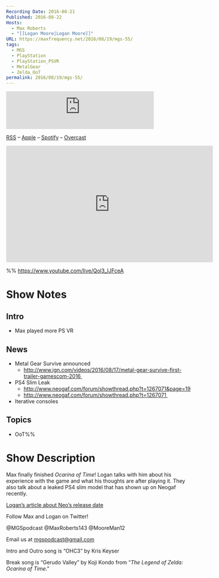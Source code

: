 ```yaml
---
Recording Date: 2016-08-21
Published: 2016-08-22
Hosts:
  - Max Roberts
  - "[[Logan Moore|Logan Moore]]"
URL: https://maxfrequency.net/2016/08/19/mgs-55/
tags:
  - MGS
  - PlayStation
  - PlayStation_PSVR
  - MetalGear
  - Zelda_OoT
permalink: 2016/08/19/mgs-55/
---
```

<iframe src="https://podcasters.spotify.com/pod/show/millennialgamingspeak/embed/episodes/Episode-55-Ocarina-of-Time-in-Hindsight-e1adhua/a-a6ts43q" height="102px" width="400px" frameborder="0" scrolling="no"></iframe>

[RSS](https://anchor.fm/s/74aa3858/podcast/rss) – [Apple](https://podcasts.apple.com/us/podcast/episode-3-gdc-wrap-up/id1000915981?i=1000542222515) – [Spotify](https://open.spotify.com/episode/7wePXT4Bt22LWifVLx3n8y) – [Overcast](https://overcast.fm/+EtIgeWxEU)

<div class=iframe-container>
<iframe width="560" height="315" src="https://www.youtube-nocookie.com/embed/Qol3_IJFceA?si=pmzuF5AqTduO2ILL" title="YouTube video player" frameborder="0" allow="accelerometer; autoplay; clipboard-write; encrypted-media; gyroscope; picture-in-picture; web-share" allowfullscreen></iframe>
</div>

%%
https://www.youtube.com/live/Qol3_IJFceA

# Show Notes

## Intro

- Max played more PS VR
## News

- Metal Gear Survive announced
	- http://www.ign.com/videos/2016/08/17/metal-gear-survive-first-trailer-gamescom-2016 
- PS4 Slim Leak
	- http://www.neogaf.com/forum/showthread.php?t=1267071&page=19
	- http://www.neogaf.com/forum/showthread.php?t=1267071 
- Iterative consoles
## Topics

- OoT%%
# Show Description

Max finally finished *Ocarina of Time*! Logan talks with him about his experience with the game and what his thoughts are after playing it. They also talk about a leaked PS4 slim model that has shown up on Neogaf recently.

[Logan’s article about Neo’s release date](http://playstationinsider.com/2016/08/opinion-youre-insane-if-you-think-the-playstation-neo-is-releasing-this-year/)

Follow Max and Logan on Twitter!

@MGSpodcast
@MaxRoberts143
@MooreMan12

Email us at mgspodcast@gmail.com

Intro and Outro song is “OHC3” by Kris Keyser

Break song is “Gerudo Valley” by Koji Kondo from “*The Legend of Zelda: Ocarina of Time*.”